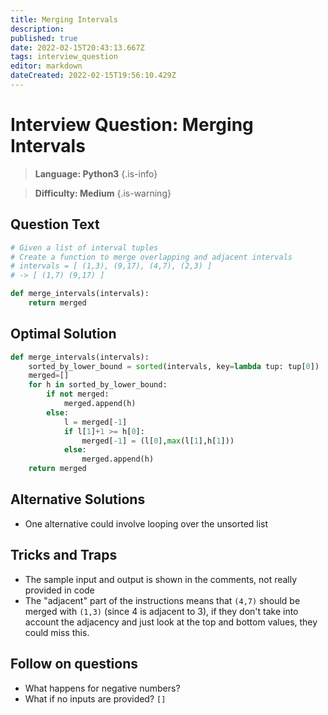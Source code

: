 ```yaml
---
title: Merging Intervals
description: 
published: true
date: 2022-02-15T20:43:13.667Z
tags: interview_question
editor: markdown
dateCreated: 2022-02-15T19:56:10.429Z
---
```


# Interview Question: Merging Intervals
>**Language: Python3**
{.is-info}

>**Difficulty: Medium**
{.is-warning}

## Question Text

```python
# Given a list of interval tuples 
# Create a function to merge overlapping and adjacent intervals 
# intervals = [ (1,3), (9,17), (4,7), (2,3) ]
# -> [ (1,7) (9,17) ]

def merge_intervals(intervals):
    return merged
```

## Optimal Solution
```python
def merge_intervals(intervals): 
    sorted_by_lower_bound = sorted(intervals, key=lambda tup: tup[0])
    merged=[] 
    for h in sorted_by_lower_bound: 
        if not merged: 
            merged.append(h) 
        else: 
            l = merged[-1] 
            if l[1]+1 >= h[0]: 
                merged[-1] = (l[0],max(l[1],h[1])) 
            else: 
                merged.append(h) 
    return merged
```

## Alternative Solutions
* One alternative could involve looping over the unsorted list

## Tricks and Traps
* The sample input and output is shown in the comments, not really provided in code
* The "adjacent" part of the instructions means that `(4,7)` should be merged with `(1,3)` (since 4 is adjacent to 3), if they don't take into account the adjacency and just look at the top and bottom values, they could miss this. 

## Follow on questions
* What happens for negative numbers?
* What if no inputs are provided? `[]`
